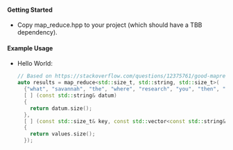 #### Getting Started
- Copy map_reduce.hpp to your project (which should have a TBB dependency).

#### Example Usage 
- Hello World:

    ```cpp
    // Based on https://stackoverflow.com/questions/12375761/good-mapreduce-examples
    auto results = map_reduce<std::size_t, std::string, std::size_t>(
      {"what", "savannah", "the", "where", "research", "you", "then", "and", "when", "steve"},
      [ ] (const std::string& datum)
      {
        return datum.size();
      },
      [ ] (const std::size_t& key, const std::vector<const std::string&>& values)
      {
        return values.size();
      });
    ```